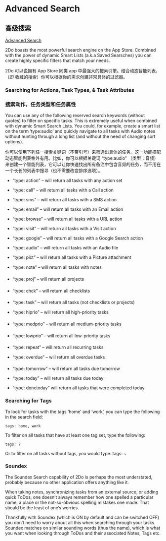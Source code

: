 # Advanced Search

## 高级搜索

[Advanced Search](https://www.2doapp.com/advanced-search/)

2Do boasts the most powerful search engine on the App Store. Combined with the power of dynamic Smart Lists (a.k.a Saved Searsches) you can create highly specific filters that match your needs.

2Do 可以说拥有 App Store 同类 app 中最强大的搜索引擎。结合动态智能列表，（即 收藏的搜索）你可以根据你的需求创建非常具体的过滤器。

### Searching for Actions, Task Types, & Task Attributes

### 搜索动作，任务类型和任务属性

You can use any of the following reserved search keywords (without quotes) to filter on specific tasks. This is extremely useful when combined with dynamic Smart Search Lists. You could, for example, create a smart list on the term ‘type:audio’ and quickly navigate to all tasks with Audio notes without hunting through a long list (and without the need of changing sort options).

你可以使用下列任一搜索关键词（不带引号）来筛选出具体的任务。这一功能搭配动态智能列表格外有用。比如，你可以根据关键词 “type:audio” （类型：音频）来创建一个智能列表，它可以让你快速找出所有备注中包含音频的任务，而不用在一个长长的列表中搜寻（也不需要改变排序选项）。

- “type: action” – will return all tasks with any action set
- “type: call” – will return all tasks with a Call action
- “type: sms” – will return all tasks with a SMS action
- “type: email” – will return all tasks with an Email action
- “type: browse” – will return all tasks with a URL action
- “type: visit” – will return all tasks with a Visit action
- “type: google” – will return all tasks with a Google Search action


- “type: audio” – will return all tasks with an Audio file
- “type: pict” – will return all tasks with a Picture attachment
- “type: note” – will return all tasks with notes


- “type: proj” – will return all projects
- “type: chck” – will return all checklists
- “type: task” – will return all tasks (not checklists or projects)


- “type: hiprio” – will return all high-priority tasks
- “type: medprio” – will return all medium-priority tasks
- “type: lowprio” – will return all low-priority tasks


- “type: repeat” – will return all recurring tasks
- “type: overdue” – will return all overdue tasks
- “type: tomorrow” – will return all tasks due tomorrow
- “type: today” – will return all tasks due today
- “type: donetoday” will return all tasks that were completed today

### Searching for Tags

To look for tasks with the tags ‘home’ and ‘work’, you can type the following in the search field:

```
tags: home, work
```

To filter on all tasks that have at least one tag set, type the following:

```
tags: ?
```

Or to filter on all tasks without tags, you would type:
tags: ~

### Soundex

The Soundex Search capability of 2Do is perhaps the most understated, probably because no other application offers anything like it.

When taking notes, synchronizing tasks from an external source, or adding quick ToDos, one doesn’t always remember how one spelled a particular name, a place or the not-so-obvious spelling mistakes one made. That should be the least of one’s worries.

Thankfully with Soundex (which is ON by default and can be switched OFF) you don’t need to worry about all this when searching through your tasks. Soundex matches on similar sounding words (thus the name), which is what you want when looking through ToDos and their associated Notes, Tags etc.